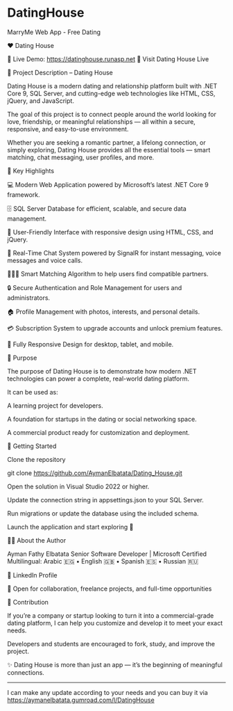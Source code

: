 # DatingHouse
MarryMe Web App - Free Dating

❤️ Dating House

📌 Live Demo: https://datinghouse.runasp.net
🔗 Visit Dating House Live


📖 Project Description – Dating House


Dating House is a modern dating and relationship platform built with .NET Core 9, SQL Server, and cutting-edge web technologies like HTML, CSS, jQuery, and JavaScript.

The goal of this project is to connect people around the world looking for love, friendship, or meaningful relationships — all within a secure, responsive, and easy-to-use environment.

Whether you are seeking a romantic partner, a lifelong connection, or simply exploring, Dating House provides all the essential tools — smart matching, chat messaging, user profiles, and more.

🌟 Key Highlights

💻 Modern Web Application powered by Microsoft’s latest .NET Core 9 framework.

🗄️ SQL Server Database for efficient, scalable, and secure data management.

💞 User-Friendly Interface with responsive design using HTML, CSS, and jQuery.

💬 Real-Time Chat System powered by SignalR for instant messaging, voice messages and voice calls.

🧑‍🤝‍🧑 Smart Matching Algorithm to help users find compatible partners.

🔒 Secure Authentication and Role Management for users and administrators.

🏠 Profile Management with photos, interests, and personal details.

💳 Subscription System to upgrade accounts and unlock premium features.

📱 Fully Responsive Design for desktop, tablet, and mobile.

🎯 Purpose

The purpose of Dating House is to demonstrate how modern .NET technologies can power a complete, real-world dating platform.

It can be used as:

A learning project for developers.

A foundation for startups in the dating or social networking space.

A commercial product ready for customization and deployment.

🚀 Getting Started

Clone the repository

git clone https://github.com/AymanElbatata/Dating_House.git


Open the solution in Visual Studio 2022 or higher.

Update the connection string in appsettings.json to your SQL Server.

Run migrations or update the database using the included schema.

Launch the application and start exploring 💖


👨‍💻 About the Author

Ayman Fathy Elbatata
Senior Software Developer | Microsoft Certified
Multilingual: Arabic 🇪🇬 • English 🇬🇧 • Spanish 🇪🇸 • Russian 🇷🇺

🔗 LinkedIn Profile

💼 Open for collaboration, freelance projects, and full-time opportunities

🤝 Contribution

If you’re a company or startup looking to turn it into a commercial-grade dating platform, I can help you customize and develop it to meet your exact needs.

Developers and students are encouraged to fork, study, and improve the project.

✨ Dating House is more than just an app — it’s the beginning of meaningful connections.

------
I can make any update according to your needs and you can buy it via https://aymanelbatata.gumroad.com/l/DatingHouse
